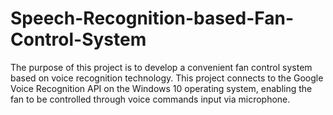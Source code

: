 # Speech-Recognition-based-Fan-Control-System
The purpose of this project is to develop a convenient fan control system based on voice recognition technology. This project connects to the Google Voice Recognition API on the Windows 10 operating system, enabling the fan to be controlled through voice commands input via microphone.
